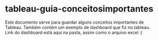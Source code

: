 # tableau-guia-conceitosimportantes
Este documento serve para guardar alguns conceitos importantes de Tableau.
Também contém um exemplo de dashboard que fiz no tableau. Link do dashboard está aqui na pasta, assim como o arquivo excel :)
